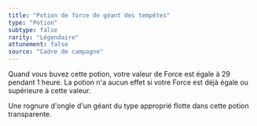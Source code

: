 ```yaml
---
title: "Potion de force de géant des tempêtes"
type: "Potion"
subtype: false
rarity: "Légendaire"
attunement: false
source: "Cadre de campagne"
---
```

Quand vous buvez cette potion, votre valeur de Force est égale à 29 pendant 1 heure. La potion n'a aucun effet si votre Force est déjà égale ou supérieure à cette valeur.

Une rognure d'ongle d'un géant du type approprié flotte dans cette potion transparente.
